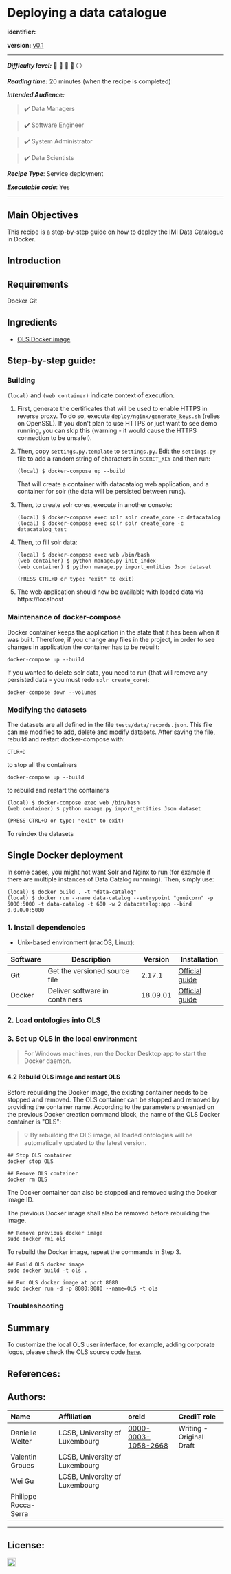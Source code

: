 # Deploying a data catalogue


**identifier:**

**version:** [v0.1](v0.1)


___

**_Difficulty level:_** :triangular_flag_on_post: :triangular_flag_on_post: :triangular_flag_on_post:  :triangular_flag_on_post: :white_circle:

**_Reading time:_** 20 minutes (when the recipe is completed)

**_Intended Audience:_** 

> :heavy_check_mark: Data Managers

> :heavy_check_mark: Software Engineer

> :heavy_check_mark: System Administrator

> :heavy_check_mark: Data Scientists


**_Recipe Type_**: Service deployment

**_Executable code_**: Yes

___

## Main Objectives

This recipe is a step-by-step guide on how to deploy the IMI Data Catalogue in Docker. 

## Introduction

## Requirements

Docker
Git



## Ingredients
- [OLS Docker image](https://github.com/EBISPOT/OLS-docker) 


## Step-by-step guide:


### Building

`(local)` and `(web container)` indicate context of execution.

1. First, generate the certificates that will be used to enable HTTPS in reverse proxy. To do so, execute `deploy/nginx/generate_keys.sh` (relies on OpenSSL).
If you don't plan to use HTTPS or just want to see demo running, you can skip this (warning - it would cause the HTTPS connection to be unsafe!).

1. Then, copy `settings.py.template` to `settings.py`. Edit the `settings.py` file to add a random string of characters in `SECRET_KEY` and then run:

	```
	(local) $ docker-compose up --build
	```
	
	That will create a container with datacatalog web application, and a container for solr (the data will be persisted between runs).

1. Then, to create solr cores, execute in another console:

	```
	(local) $ docker-compose exec solr solr create_core -c datacatalog
	(local) $ docker-compose exec solr solr create_core -c datacatalog_test
	
	```

1. Then, to fill solr data:  

	```
	(local) $ docker-compose exec web /bin/bash
	(web container) $ python manage.py init_index 
	(web container) $ python manage.py import_entities Json dataset 
	
	(PRESS CTRL+D or type: "exit" to exit)
	```
1. The web application should now be available with loaded data via https://localhost  

### Maintenance of docker-compose
Docker container keeps the application in the state that it has been when it was built. 
Therefore, if you change any files in the project, in order to see changes in application the container has to be rebuilt:

```
docker-compose up --build
```

If you wanted to delete solr data, you need to run (that will remove any persisted data - you must redo `solr create_core`):

```
docker-compose down --volumes
```

### Modifying the datasets

The datasets are all defined in the file `tests/data/records.json`.
This file can me modified to add, delete and modify datasets.
After saving the file, rebuild and restart docker-compose with:

```
CTLR+D
```
to stop all the containers

```
docker-compose up --build
```
to rebuild and restart the containers

```
(local) $ docker-compose exec web /bin/bash
(web container) $ python manage.py import_entities Json dataset 

(PRESS CTRL+D or type: "exit" to exit)
```
To reindex the datasets

## Single Docker deployment
In some cases, you might not want Solr and Nginx to run (for example if there are multiple instances of Data Catalog runnning).
Then, simply use:

```
(local) $ docker build . -t "data-catalog"
(local) $ docker run --name data-catalog --entrypoint "gunicorn" -p 5000:5000 -t data-catalog -t 600 -w 2 datacatalog:app --bind 0.0.0.0:5000
```


### 1. Install dependencies

- Unix-based environment (macOS, Linux):

|Software|Description|Version|Installation|
|--|--|--|--|
|Git|Get the versioned source file|2.17.1 |[Official guide](https://git-scm.com/book/en/v2/Getting-Started-Installing-Git)|
|Docker|Deliver software in containers|18.09.01 |[Official guide](https://docs.docker.com/install/)|


### 2. Load ontologies into OLS 
### 3. Set up OLS in the local environment 
>For Windows machines, run the Docker Desktop app to start the Docker daemon.



#### 4.2 Rebuild OLS image and restart OLS 
Before rebuilding the Docker image, the existing container needs to be stopped and removed. The OLS container can be stopped and removed by providing the container name. According to the parameters presented on the previous Docker creation command block, the name of the OLS Docker container is "OLS": 

>:bulb: By rebuilding the OLS image, all loaded ontologies will be automatically updated to the latest version.
```shell
## Stop OLS container
docker stop OLS

## Remove OLS container
docker rm OLS
``` 
The Docker container can also be stopped and removed using the Docker image ID.

The previous Docker image shall also be removed before rebuilding the image.
```shell
## Remove previous docker image
sudo docker rmi ols
```

To rebuild the Docker image, repeat the commands in Step 3.

```shell
## Build OLS docker image
sudo docker build -t ols .

## Run OLS docker image at port 8080
sudo docker run -d -p 8080:8080 --name=OLS -t ols
```

### Troubleshooting

    
## Summary




To customize the local OLS user interface, for example, adding corporate logos, please check the OLS source code [here](https://github.com/EBISPOT/OLS). 



## References:



## Authors:

| Name | Affiliation  | orcid | CrediT role  |
| :------------- | :------------- | :------------- |:------------- |
| Danielle Welter |  LCSB, University of Luxembourg| [0000-0003-1058-2668](https://orcid.org/orcid.org/0000-0003-1058-2668) | Writing - Original Draft |
| Valentin Groues | LCSB, University of Luxembourg |||
| Wei Gu | LCSB, University of Luxembourg |||
| Philippe Rocca-Serra ||||


___


## License:

<a href="https://creativecommons.org/licenses/by/4.0/"><img src="https://mirrors.creativecommons.org/presskit/buttons/80x15/png/by-sa.png" height="20"/></a>
